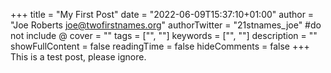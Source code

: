 +++
title = "My First Post"
date = "2022-06-09T15:37:10+01:00"
author = "Joe Roberts <joe@twofirstnames.org>"
authorTwitter = "21stnames_joe" #do not include @
cover = ""
tags = ["", ""]
keywords = ["", ""]
description = ""
showFullContent = false
readingTime = false
hideComments = false
+++
This is a test post, please ignore.